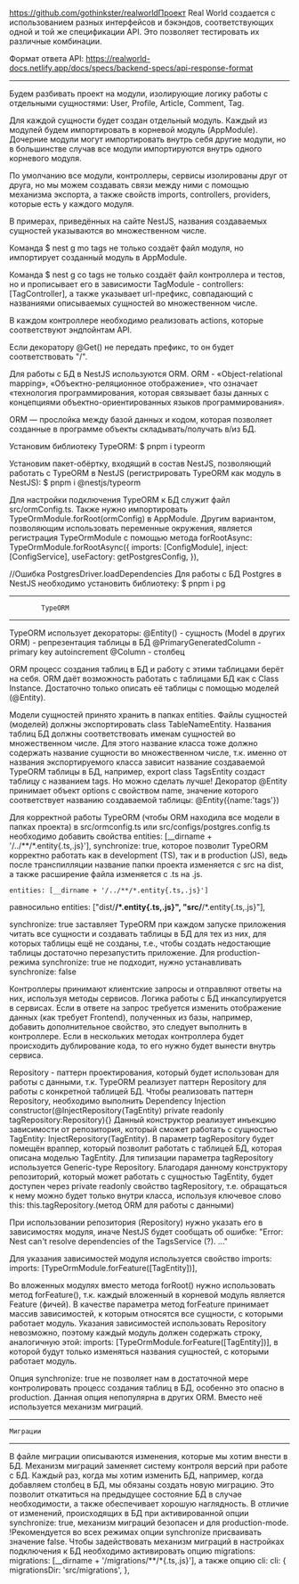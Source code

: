 https://github.com/gothinkster/realworldПроект
Real World создается с использованием разных интерфейсов и бэкэндов,
соответствующих одной и той же спецификации API.
Это позволяет тестировать их различные комбинации.

Формат ответа API:
https://realworld-docs.netlify.app/docs/specs/backend-specs/api-response-format

***********************************************************************************************
Будем разбивать проект на модули, изолирующие логику работы с отдельными сущностями:
User, Profile, Article, Comment, Tag.

Для каждой сущности будет создан отдельный модуль.
Каждый из модулей будем импортировать в корневой модуль (AppModule).
Дочерние модули могут импортировать внутрь себя другие модули,
но в большинстве случав все модули импортируются внутрь одного корневого модуля.

По умолчанию все модули, контроллеры, сервисы изолированы друг от друга,
но мы можем создавать связи между ними с помощью механизма экспорта,
а также свойств imports, controllers, providers, которые есть у каждого модуля.

В примерах, приведённых на сайте NestJS,
названия создаваемых сущностей указываются во множественном числе.

Команда
$ nest g mo tags
не только создаёт файл модуля, но импортирует созданный модуль в AppModule.

Команда
$ nest g co tags
не только создаёт файл контроллера и тестов,
но и прописывает его в зависимости TagModule - controllers: [TagController],
а также указывает url-префикс, совпадающий с названиями описываемых сущностей во множественном числе.

В каждом контроллере необходимо реализовать actions, которые соответствуют эндпойнтам API.

Если декоратору @Get() не передать префикс, то он будет соответствовать "/".

Для работы с БД в NestJS используются ORM.
ORM - «Object-relational mapping», «Объектно-реляционное отображение»,
что означает «технология программирования,
которая связывает базы данных с концепциями объектно-ориентированных языков программирования».

ORM — прослойка между базой данных и кодом,
которая позволяет созданные в программе объекты складывать/получать в/из БД.

Установим библиотеку TypeORM:
$ pnpm i typeorm

Установим пакет-обёртку, входящий в состав NestJS,
позволяющий работать с TypeORM в NestJS (регистрировать TypeORM как модуль в NestJS):
$ pnpm i @nestjs/typeorm

Для настройки подключения TypeORM к БД служит файл src/ormConfig.ts.
Также нужно импортировать TypeOrmModule.forRoot(ormConfig) в AppModule.
Другим вариантом, позволяющим использовать переменные окружения,
является регистрация TypeOrmModule с помощью метода forRootAsync:
    TypeOrmModule.forRootAsync({
        imports: [ConfigModule],
        inject: [ConfigService],
        useFactory: getPostgresConfig,
    }),


//Ошибка PostgresDriver.loadDependencies
Для работы с БД Postgres в NestJS необходимо установить библиотеку:
$ pnpm i pg



***********************************************************************************************
            TypeORM
***********************************************************************************************

TypeORM использует декораторы:
@Entity()   - сущность (Model в других ORM) - репрезентация таблицы в БД
@PrimaryGeneratedColumn    - primary key autoincrement
@Column     - столбец

ORM процесс создания таблиц в БД и работу с этими таблицами берёт на себя.
ORM даёт возможность работать с таблицами БД как с Class Instance.
Достаточно только описать её таблицы с помощью моделей (@Entity).

Модели сущностей принято хранить в папках entities.
Файлы сущностей (моделей) должны экспортировать class TableNameEntity.
Названия таблиц БД должны соответствовать именам сущностей во множественном числе.
Для этого название класса тоже должно содержать название сущности во множественном числе,
т.к. именно от названия экспортируемого класса зависит название создаваемой TypeORM таблицы в БД, например,
export class TagsEntity создаст таблицу с названием tags.
Но можно сделать лучше!
Декоратор @Entity принимает объект options с свойством name, значение которого соответствует названию создаваемой 
таблицы:
    @Entity({name:'tags'})

Для корректной работы TypeORM (чтобы ORM находила все модели в папках проекта)
в src/ormconfig.ts или src/configs/postgres.config.ts необходимо добавить свойства
    entities: [__dirname + '/../**/*.entity{.ts,.js}'],
    synchronize: true,
которое позволит TypeORM корректно работать как в development (TS), так и в production (JS),
ведь после транспилляции название папки проекта изменяется с src на dist,
а также расширение файла изменяется с .ts на .js.

    entities: [__dirname + '/../**/*.entity{.ts,.js}']
равносильно
    entities: ["dist/**/*.entity{.ts,.js}", "src/**/*.entity{.ts,.js}"],

synchronize: true заставляет TypeORM при каждом запуске приложения читать все сущности
и создавать таблицы в БД для тех из них, для которых таблицы ещё не созданы,
т.е., чтобы создать недостающие таблицы достаточно перезапустить приложение.
Для production-режима synchronize: true не подходит, нужно устанавливать synchronize: false

Контроллеры принимают клиентские запросы и отправляют ответы на них, используя методы сервисов.
Логика работы с БД инкапсулируется в сервисах.
Если в ответе на запрос требуется изменить отображение данных (как требует Frontend), полученных из базы, например,
добавить дополнительное свойство,
это следует выполнить в контроллере.
Если в нескольких методах контроллера будет происходить дублирование кода,
то его нужно будет вынести внутрь сервиса.

Repository - паттерн проектирования, который будет использован для работы с данными, т.к.
TypeORM реализует паттерн Repository для работы с конкретной таблицей БД.
Чтобы реализовать паттерн Repository, необходимо выполнить Dependency Injection
    constructor(@InjectRepository(TagEntity) private readonly tagRepository:Repository<TagEntity>){}
Данный конструктор реализует инъекцию зависимости от репозитория,
который сможет работать с сущностью TagEntity: InjectRepository(TagEntity).
В параметр tagRepository будет помещён враппер, который позволит работать с таблицей БД,
которая описана моделью TagEntity.
Для типизации параметра tagRepository используется Generic-type Repository.
Благодаря данному конструктору репозиторий, который может работать с сущностью TagEntity,
будет доступен через private readonly свойство tagRepository,
т.е. обращаться к нему можно будет только внутри класса, используя ключевое слово this:
    this.tagRepository.(метод ORM для работы с данными)

При использовании репозитория (Repository) нужно указать его в зависимостях модуля,
иначе NestJS будет сообщать об ошибке: "Error: Nest can't resolve dependencies of the TagsService (?). ..."

Для указания зависимостей модуля используется свойство imports:
    imports: [TypeOrmModule.forFeature([TagEntity])],

Во вложенных модулях вместо метода forRoot() нужно использовать метод forFeature(),
т.к. каждый вложенный в корневой модуль является Feature (фичей).
В качестве параметра метод forFeature принимает массив зависимостей,
к которым относятся все сущности, с которыми работает модуль.
Указания зависимостей использовать Repository невозможно,
поэтому каждый модуль должен содержать строку, аналогичную этой:
    imports: [TypeOrmModule.forFeature([TagEntity])],
в которой будут только изменяться названия сущностей, с которыми работает модуль.

Опция synchronize: true не позволяет нам в достаточной мере контролировать процесс создания таблиц в БД,
особенно это опасно в production.
Данная опция непопулярна в других ORM.
Вместо неё используется механизм миграций.


-----------------------
    Миграции
-----------------------
В файле миграции описываются изменения, которые мы хотим внести в БД.
Механизм миграций заменяет систему контроля версий при работе с БД.
Каждый раз, когда мы хотим изменить БД, например, когда добавляем столбец в БД,
мы обязаны создать новую миграцию.
Это позволит откатиться на предыдущее состояние БД в случае необходимости,
а также обеспечивает хорошую наглядность.
В отличие от изменений, происходящих в БД при активированной опции synchronize: true,
механизм миграций безопасен и для production-mode.
!Рекомендуется во всех режимах опции synchronize присваивать значение false.
Чтобы задействовать механизм миграций в настройках подключения к БД необходимо активировать опцию migrations:
    migrations: [__dirname + '/migrations/**/*{.ts,.js}'],
а также опцию cli:
    cli: {
        migrationsDir: 'src/migrations',
    },